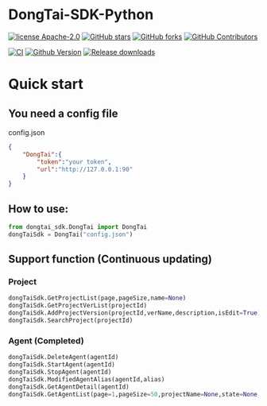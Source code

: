 <!--
 * @Author: 饕餮
 * @Date: 2021-12-23 14:25:35
 * @version: 
 * @LastEditors: 饕餮
 * @LastEditTime: 2021-12-24 14:58:54
 * @Description: How to use
-->
# DongTai-SDK-Python

[![license Apache-2.0](https://img.shields.io/github/license/HXSecurity/DongTai-SDK-Python)](https://github.com/HXSecurity/DongTai-SDK-Python/blob/main/LICENSE)
[![GitHub stars](https://img.shields.io/github/stars/HXSecurity/DongTai-SDK-Python.svg?label=Stars&logo=github)](https://github.com/HXSecurity/DongTai-SDK-Python)
[![GitHub forks](https://img.shields.io/github/forks/HXSecurity/DongTai-SDK-Python?label=Forks&logo=github)](https://github.com/HXSecurity/DongTai-SDK-Python)
[![GitHub Contributors](https://img.shields.io/github/contributors/HXSecurity/DongTai-SDK-Python?label=Contributors&logo=github)](https://github.com/HXSecurity/DongTai-SDK-Python)


[![CI](https://github.com/HXSecurity/DongTai-SDK-Python/actions/workflows/release.yml/badge.svg)](https://github.com/HXSecurity/DongTai-SDK-Python/actions/workflows/release.yml)
[![Github Version](https://img.shields.io/github/v/release/HXSecurity/DongTai-SDK-Python?display_name=tag&include_prereleases&sort=semver)](https://github.com/HXSecurity/DongTai-SDK-Python/releases)
[![Release downloads](https://shields.io/github/downloads/HXSecurity/DongTai-SDK-Python/total)](https://github.com/HXSecurity/DongTai-SDK-Python/releases)


# Quick start

## You need a config file

config.json
```json
{
    "DongTai":{
        "token":"your token",
        "url":"http://127.0.0.1:90"
    }
}
```

## How to use:
```python
from dongtai_sdk.DongTai import DongTai
dongTaiSdk = DongTai("config.json")
```

## Support function (Continuous updating)
### Project
```python
dongTaiSdk.GetProjectList(page,pageSize,name=None)
dongTaiSdk.GetProjectVerList(projectId)
dongTaiSdk.AddProjectVersion(projectId,verName,description,isEdit=True)
dongTaiSdk.SearchProject(projectId)
```

### Agent (Completed)
```python
dongTaiSdk.DeleteAgent(agentId)
dongTaiSdk.StartAgent(agentId)
dongTaiSdk.StopAgent(agentId)
dongTaiSdk.ModifiedAgentAlias(agentId,alias)
dongTaiSdk.GetAgentDetail(agentId)
dongTaiSdk.GetAgentList(page=1,pageSize=50,projectName=None,state=None,token=None)
```
